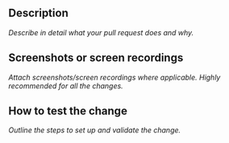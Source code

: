 ## Description
_Describe in detail what your pull request does and why._



## Screenshots or screen recordings
_Attach screenshots/screen recordings where applicable. Highly recommended for all the changes._



## How to test the change
_Outline the steps to set up and validate the change._

